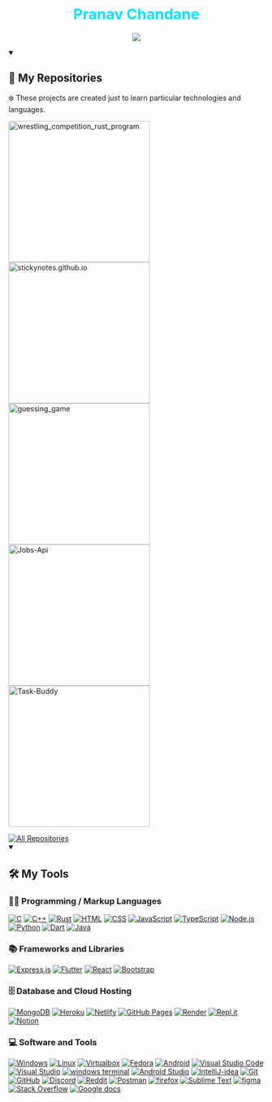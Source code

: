 <p align="center">
    <h1 color="#00e5ff" style="color:#00e5ff;font-size:1.8rem" align="center">Pranav Chandane</h1>
</p>

<p align="center">
  <a href="#">
    <img src="https://readme-typing-svg.demolab.com/?lines=I'm%20An%20Information%20Technology%20Student;Always%20learning%20new%20things&font=Fira%20Code&center=true&width=480&height=35&color=00e5ff&vCenter=true&pause=1000&size=20" /></a>
</p>

<details open> 
  <summary> <h2>📘 My Repositories</h2> </summary>
    <p>❄️ These projects are created just to learn particular technologies and languages.</p>

  <p align="left">
    <a href="https://github.com/Pranavhc/wrestling_competition_rust_program"><img width="278" src="https://denvercoder1-github-readme-stats.vercel.app/api/pin/?username=Pranavhc&repo=wrestling_competition_rust&theme=radical&bg_color=1F222E&title_color=00e5ff&hide_border=true&icon_color=F8D866&show_icons=true" alt="wrestling_competition_rust_program"></a>
    <!--  -->
    <a href="https://github.com/Pranavhc/stickynotes.github.io"><img width="278" src="https://denvercoder1-github-readme-stats.vercel.app/api/pin/?username=Pranavhc&repo=stickynotes.github.io&theme=react&bg_color=1F222E&title_color=00e5ff&hide_border=true&icon_color=F8D866&show_icons=true" alt="stickynotes.github.io"></a>
    <!--  -->
    <a href="https://github.com/Pranavhc/guessing_game"><img width="278" src="https://denvercoder1-github-readme-stats.vercel.app/api/pin?username=Pranavhc&repo=guessing_game&theme=react&bg_color=1F222E&title_color=00e5ff&hide_border=true&icon_color=F8D866&show_icons=true" alt="guessing_game"></a>
    <!--  -->
    <a href="https://github.com/Pranavhc/Jobs-Api"><img width="278" src="https://denvercoder1-github-readme-stats.vercel.app/api/pin/?username=Pranavhc&repo=Jobs-Api&theme=react&bg_color=1F222E&title_color=00e5ff&hide_border=true&icon_color=F8D866&show_icons=true" alt="Jobs-Api"></a>
    <a href="https://github.com/Pranavhc/Task-Buddy"><img width="278" src="https://denvercoder1-github-readme-stats.vercel.app/api/pin/?username=Pranavhc&repo=Task-Buddy&theme=react&bg_color=1F222E&title_color=00e5ff&hide_border=true&icon_color=F8D866&show_icons=true" alt="Task-Buddy"></a>
  
  </p>
  <a href="https://github.com/Pranavhc?tab=repositories&sort=stargazers"><img alt="All Repositories" title="All Repositories" src="https://custom-icon-badges.demolab.com/badge/-Click%20Here%20For%20All%20My%20Repos-161B22?style=for-the-badge&logoColor=aqua&logo=repo"/></a>
</details>


<details open> 
  <summary><h2>🛠️ My Tools</h2>
  </summary>
  <h3>👨‍💻 Programming / Markup Languages</h3>
  <p>
      <a href="#"><img alt="C" src="https://custom-icon-badges.demolab.com/badge/C-0d1117.svg?logo=c-in-hexagon&logoColor=blue"></a>
      <!--  -->
      <a href="#"><img alt="C++" src="https://custom-icon-badges.demolab.com/badge/C++-0d1117.svg?logo=cpp2&logoColor=blue"></a>
      <!--  -->
      <a href="#"><img alt="Rust" src="https://custom-icon-badges.demolab.com/badge/Rust-0d1117.svg?logo=rust&logoColor=red"></a>
      <!--  -->
      <a href="#"><img alt="HTML" src="https://img.shields.io/badge/HTML-0d1117.svg?logo=html5&logoColor=red"></a>
      <!--  -->
      <a href="#"><img alt="CSS" src="https://img.shields.io/badge/CSS-0d1117.svg?logo=css3&logoColor=blue"></a>
      <!--  -->
      <a href="#"><img alt="JavaScript" src="https://img.shields.io/badge/JavaScript-0d1117.svg?logo=javascript&logoColor=yellow"></a>
      <!--  -->
      <a href="#"><img alt="TypeScript" src="https://img.shields.io/badge/TypeScript-0d1117.svg?logo=typescript&logoColor=blue"></a>
      <!--  -->
      <a href="#"><img alt="Node.js" src="https://img.shields.io/badge/Node.js-0d1117.svg?logo=node.js&logoColor=green"></a>
      <!--  -->
      <a href="#"><img alt="Python" src="https://img.shields.io/badge/Python-0d1117.svg?logo=python&logoColor=white"></a>
      <!--  -->
      <a href="#"><img alt="Dart" src="https://img.shields.io/badge/Dart-0d1117.svg?logo=dart&logoColor=blue"></a>
      <!--  -->
      <a href="#"><img alt="Java" src="https://custom-icon-badges.demolab.com/badge/Java-0d1117.svg?logo=java&logoColor=red"></a>
      <!--  -->
      <!-- <a href="#"><img alt="Bash" src="https://img.shields.io/badge/Bash-0d1117.svg?logo=gnu-bash&logoColor=white"></a> -->
  </p>

  <h3>📚 Frameworks and Libraries</h3>
  <p>
      <a href="#"><img alt="Express.js" src="https://img.shields.io/badge/Express.js-0d1117.svg?logo=express&logoColor=white"></a>
      <!--  -->
      <a href="#"><img alt="Flutter" src="https://img.shields.io/badge/Flutter-0d1117.svg?logo=Flutter&logoColor=%2361DAFB"></a>
      <!--  -->
      <a href="#"><img alt="React" src="https://img.shields.io/badge/React-0d1117.svg?logo=react&logoColor=%2361DAFB"></a>
      <!--  -->
      <a href="#"><img alt="Bootstrap" src="https://img.shields.io/badge/Bootstrap-0d1117.svg?logo=bootstrap&logoColor=default"></a>
  </p>

  <h3>🗄️ Database and Cloud Hosting</h3>
  <p>
      <!--  -->
      <a href="#"><img alt="MongoDB" src ="https://img.shields.io/badge/MongoDB-0d1117.svg?logo=mongodb&logoColor=green"></a>
      <!--  -->
      <a href="#"><img alt="Heroku" src="https://img.shields.io/badge/Heroku-0d1117.svg?logo=heroku&logoColor=violet"></a>
      <!--  -->
      <a href="#"><img alt="Netlify" src="https://img.shields.io/badge/Netlify-0d1117.svg?logo=netlify&logoColor=aqua"></a>
      <!--  -->
      <a href="#"><img alt="GitHub Pages" src="https://img.shields.io/badge/GitHub%20Pages-0d1117.svg?logo=github&logoColor=white"></a>
      <!--  -->
      <a href="#"><img alt="Render" src="https://img.shields.io/badge/Render-0d1117.svg?logo=render&logoColor=white"></a>
      <!--  -->
      <a href="#"><img alt="Repl.it" src="https://img.shields.io/badge/Repl.it-0d1117.svg?logo=Replit&logoColor=orange"></a>
      <!--  -->
      <a href="#"><img alt="Notion" src="https://img.shields.io/badge/Notion-0d1117.svg?logo=notion&logoColor=white"></a>
  </p>

  <h3>💻 Software and Tools</h3>
  <p>
      <a href="#"><img alt="Windows" src="https://img.shields.io/badge/-Windows-0d1117?logo=windows&logoColor=blue"></a>
      <!--  -->
      <a href="#"><img alt="Linux" src="https://img.shields.io/badge/Linux-0d1117.svg?logo=linux&logoColor=white"></a>
      <!--  -->
      <a href="#"><img alt="Virtualbox" src="https://img.shields.io/badge/Virtualbox-0d1117.svg?logo=virtualbox&logoColor=white"></a>
      <!--  -->
      <a href="#"><img alt="Fedora" src="https://img.shields.io/badge/Fedora-0d1117.svg?logo=fedora&logoColor=blue"></a>
      <!--  -->
      <a href="#"><img alt="Android" src="https://img.shields.io/badge/Android-0d1117?logo=android&logoColor=green"></a>
      <!--  -->
      <a href="#"><img alt="Visual Studio Code" src="https://img.shields.io/badge/Visual%20Studio%20Code-0d1117.svg?logo=visual-studio-code&logoColor=blue"></a>
      <!--  -->
      <a href="#"><img alt="Visual Studio" src="https://img.shields.io/badge/Visual%20Studio-0d1117.svg?logo=visual-studio&logoColor=blue"></a>
      <!--  -->
      <a href="#"><img alt="windows terminal" src="https://img.shields.io/badge/Windows%20terminal-0d1117.svg?logo=windows-terminal&logoColor=white"></a>
      <!--  -->
      <a href="#"><img alt="Android Studio" src="https://img.shields.io/badge/Android%20Studio-0d1117.svg?logo=android-studio&logoColor=blue"></a>
      <!--  -->
      <a href="#"><img alt="IntelliJ-idea" src="https://img.shields.io/badge/IntelliJ%20Idea-0d1117.svg?logo=intelliJ-idea&logoColor=orange"></a>
      <!--  -->
      <a href="#"><img alt="Git" src="https://img.shields.io/badge/Git-0d1117.svg?logo=git&logoColor=red"></a>
      <!--  -->
      <a href="#"><img alt="GitHub" src="https://img.shields.io/badge/GitHub-0d1117.svg?logo=github&logoColor=white"></a>
      <!--  -->
      <a href="#"><img alt="Discord" src="https://img.shields.io/badge/-Discord-0d1117.svg?logo=discord&logoColor=light-blue"></a>
      <!--  -->
      <a href="#"><img alt="Reddit" src="https://img.shields.io/badge/-Reddit-0d1117.svg?logo=Reddit&logoColor=light-blue"></a>
      <!--  -->
      <a href="#"><img alt="Postman" src="https://img.shields.io/badge/Postman-0d1117?logo=postman&logoColor=orange"></a>
      <!--  -->
      <a href="#"><img alt="firefox" src="https://img.shields.io/badge/Firefox-0d1117.svg?logo=firefox&logoColor=orange"></a>
      <!--  -->
      <a href="#"><img alt="Sublime Text" src="https://img.shields.io/badge/Sublime%20Text-0d1117.svg?logo=sublime-text&logoColor=orange"></a>
      <!--  -->
      <a href="#"><img alt="figma" src="https://img.shields.io/badge/Figma-0d1117.svg?logo=figma&logoColor=red"></a>
      <!--  -->
      <a href="#"><img alt="Stack Overflow" src="https://img.shields.io/badge/-Stack%20Overflow-0d1117?logo=stack-overflow&logoColor=orange"></a>
      <!--  -->
      <a href="#"><img alt="Google docs" src="https://img.shields.io/badge/Docs-0d1117.svg?logo=google%20sheets&logoColor=blue"></a>
  </p>
</details>

<!-- 
<details open> 
  <summary><h2>📊 Github Stats</h2></summary>
  currently not deployed - <p>🪨 Contribution Graph</p>
  <a href="#">
  <img alt="Pranavhc's Activity Graph" src="https://activity-graph.herokuapp.com/graph/?username=Pranavhc&bg_color=1F222E&color=00C3DD&line=F85D7F&point=FFFFFF&hide_border=true" height="220"/>
  </a>
  </br>
  </br>
  <p>⚡ Github Streak</p>
  <a href="#">
  <img title="🔥 Get streak stats for your profile at git.io/streak-stats" alt="DenverCoder1's streak" src="https://streak-stats.demolab.com/?user=Pranavhc&theme=react&background=1F222E&hide_border=true" height="200px"/>
  </a>
  </br>
  </br>
  <p>❄️ Github Stats</p>
  <a href="#">
  <img alt="Pranavhc's Github Stats" src="https://denvercoder1-github-readme-stats.vercel.app/api/?username=Pranavhc&show_icons=true&include_all_commits=true&count_private=true&theme=react&hide_border=true&bg_color=1F222E&title_color=00C3DD&icon_color=00C3DD" height="190px"/>
  </a>
  </br>
  </br>
  <p>🔥 Most Used Languages</p>
  <a href="#">
  <img alt="Pranavhc's Top Languages" src="https://github-readme-stats.vercel.app/api/top-langs/?username=Pranavhc&langs_count=8&layout=compact&theme=react&hide_border=true&bg_color=1F222E&title_color=00C3DD&icon_color=00C3DD&hide=Jupyter%20Notebook" height="220px">
  </a>
<!-- </details> -->


<!-- I've used DenverCoder1's readme.md contents: https://github.com/DenverCoder1/DenverCoder1/blob/main/README.md -->
